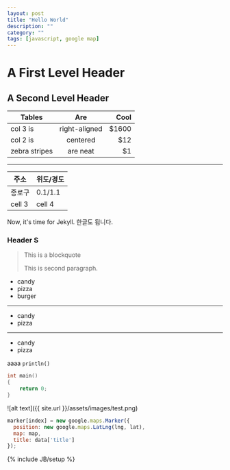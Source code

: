 ```yaml
---
layout: post
title: "Hello World"
description: ""
category: ""
tags: [javascript, google map]
---
```

A First Level Header
=====================

A Second Level Header
---------------------

| Tables        | Are           | Cool  |
| ------------- |:-------------:| -----:|
| col 3 is      | right-aligned | $1600 |
| col 2 is      | centered      |   $12 |
| zebra stripes | are neat      |    $1 |

---

| 주소   | 위도/경도 |
| ------ | ------ |
| 종로구  | 0.1/1.1 |
| cell 3 | cell 4  |

Now, it's time for Jekyll.
한글도 됩니다.

### Header S

> This is a blockquote
>
> This is second paragraph.

* candy
* pizza
* burger

***

+ candy
+ pizza

******

- candy
- pizza

aaaa `println()`

``` c++
int main()
{
	return 0;
}
```


![alt text]({{ site.url }}/assets/images/test.png)

``` javascript
marker[index] = new google.maps.Marker({
  position: new google.maps.LatLng(lng, lat),
  map: map,
  title: data['title']
});
```

{% include JB/setup %}
